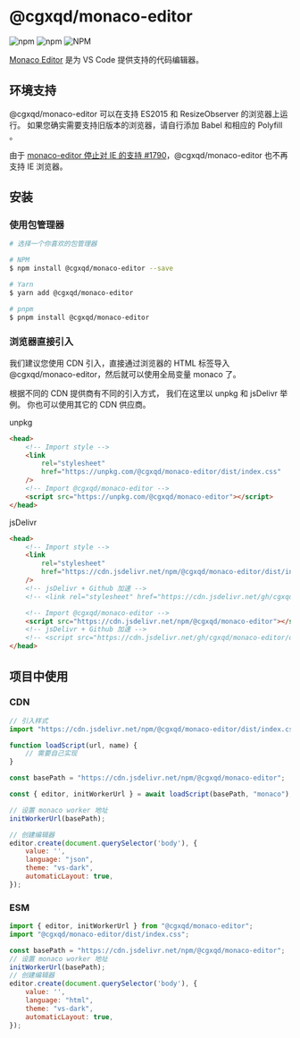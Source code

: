 # @cgxqd/monaco-editor

![npm](https://img.shields.io/npm/v/@cgxqd/monaco-editor)
![npm](https://img.shields.io/npm/dt/@cgxqd/ctable)
![NPM](https://img.shields.io/npm/l/@cgxqd/monaco-editor)

[Monaco Editor](https://github.com/Microsoft/monaco-editor) 是为 VS Code 提供支持的代码编辑器。

## 环境支持

@cgxqd/monaco-editor 可以在支持 ES2015 和 ResizeObserver 的浏览器上运行。 如果您确实需要支持旧版本的浏览器，请自行添加 Babel 和相应的 Polyfill 。

由于 [monaco-editor 停止对 IE 的支持 #1790](https://github.com/microsoft/monaco-editor/issues/1790)，@cgxqd/monaco-editor 也不再支持 IE 浏览器。

## 安装

### 使用包管理器

```bash
# 选择一个你喜欢的包管理器

# NPM
$ npm install @cgxqd/monaco-editor --save

# Yarn
$ yarn add @cgxqd/monaco-editor

# pnpm
$ pnpm install @cgxqd/monaco-editor
```

### 浏览器直接引入

我们建议您使用 CDN 引入，直接通过浏览器的 HTML 标签导入 @cgxqd/monaco-editor，然后就可以使用全局变量 monaco 了。

根据不同的 CDN 提供商有不同的引入方式， 我们在这里以 unpkg 和 jsDelivr 举例。 你也可以使用其它的 CDN 供应商。

unpkg

```html
<head>
	<!-- Import style -->
	<link
		rel="stylesheet"
		href="https://unpkg.com/@cgxqd/monaco-editor/dist/index.css"
	/>
	<!-- Import @cgxqd/monaco-editor -->
	<script src="https://unpkg.com/@cgxqd/monaco-editor"></script>
</head>
```

jsDelivr

```html
<head>
	<!-- Import style -->
	<link
		rel="stylesheet"
		href="https://cdn.jsdelivr.net/npm/@cgxqd/monaco-editor/dist/index.css"
	/>
	<!-- jsDelivr + Github 加速 -->
	<!-- <link rel="stylesheet" href="https://cdn.jsdelivr.net/gh/cgxqd/monaco-editor/dist/index.css" /> -->

	<!-- Import @cgxqd/monaco-editor -->
	<script src="https://cdn.jsdelivr.net/npm/@cgxqd/monaco-editor"></script>
	<!-- jsDelivr + Github 加速 -->
	<!-- <script src="https://cdn.jsdelivr.net/gh/cgxqd/monaco-editor/dist/index.global.js"></script> -->
</head>
```

## 项目中使用

### CDN

```js
// 引入样式
import "https://cdn.jsdelivr.net/npm/@cgxqd/monaco-editor/dist/index.css";

function loadScript(url, name) {
	// 需要自己实现
}

const basePath = "https://cdn.jsdelivr.net/npm/@cgxqd/monaco-editor";

const { editor, initWorkerUrl } = await loadScript(basePath, "monaco");

// 设置 monaco worker 地址
initWorkerUrl(basePath);

// 创建编辑器
editor.create(document.querySelector('body'), {
	value: '',
	language: "json",
	theme: "vs-dark",
	automaticLayout: true,
});
```

### ESM

```js
import { editor, initWorkerUrl } from "@cgxqd/monaco-editor";
import "@cgxqd/monaco-editor/dist/index.css";

const basePath = "https://cdn.jsdelivr.net/npm/@cgxqd/monaco-editor";
// 设置 monaco worker 地址
initWorkerUrl(basePath);
// 创建编辑器
editor.create(document.querySelector('body'), {
	value: '',
	language: "html",
	theme: "vs-dark",
	automaticLayout: true,
});
```
